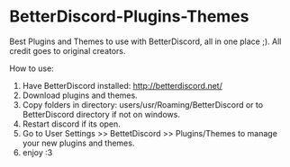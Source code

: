 # BetterDiscord-Plugins-Themes
Best Plugins and Themes to use with BetterDiscord, all in one place ;). All credit goes to original creators.

How to use:
1. Have BetterDiscord installed: http://betterdiscord.net/
2. Download plugins and themes.
3. Copy folders in directory: users/usr/Roaming/BetterDiscord or to BetterDiscord directory if not on windows.
4. Restart discord if its open.
5. Go to User Settings >> BettetDiscord >> Plugins/Themes to manage your new plugins and themes.
6. enjoy :3
